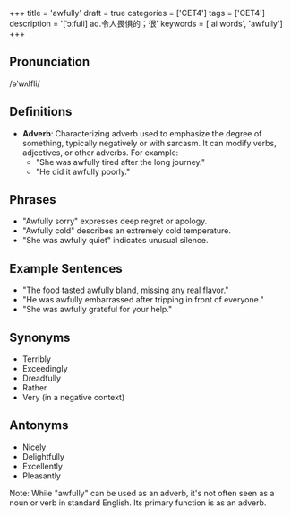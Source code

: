 +++
title = 'awfully'
draft = true
categories = ['CET4']
tags = ['CET4']
description = '[ˈɔːfuli] ad.令人畏惧的；很'
keywords = ['ai words', 'awfully']
+++

## Pronunciation
/əˈwʌlfli/

## Definitions
- **Adverb**: Characterizing adverb used to emphasize the degree of something, typically negatively or with sarcasm. It can modify verbs, adjectives, or other adverbs. For example:
   - "She was awfully tired after the long journey."
   - "He did it awfully poorly."

## Phrases
- "Awfully sorry" expresses deep regret or apology.
- "Awfully cold" describes an extremely cold temperature.
- "She was awfully quiet" indicates unusual silence.

## Example Sentences
- "The food tasted awfully bland, missing any real flavor."
- "He was awfully embarrassed after tripping in front of everyone."
- "She was awfully grateful for your help."

## Synonyms
- Terribly
- Exceedingly
- Dreadfully
- Rather
- Very (in a negative context)

## Antonyms
- Nicely
- Delightfully
- Excellently
- Pleasantly

Note: While "awfully" can be used as an adverb, it's not often seen as a noun or verb in standard English. Its primary function is as an adverb.
